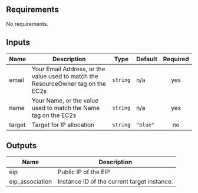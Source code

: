 ## Requirements

No requirements.

## Inputs

| Name | Description | Type | Default | Required |
|------|-------------|------|---------|:--------:|
| email | Your Email Address, or the value used to match the ResourceOwner tag on the EC2s | `string` | n/a | yes |
| name | Your Name, or the value used to match the Name tag on the EC2s | `string` | n/a | yes |
| target | Target for IP allocation | `string` | `"blue"` | no |

## Outputs

| Name | Description |
|------|-------------|
| eip | Public IP of the EIP |
| eip\_association | Instance ID of the current target instance. |

